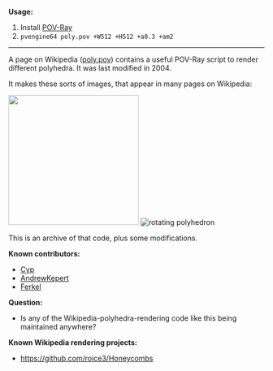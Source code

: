 **Usage:**
  1. Install [POV-Ray](http://www.povray.org/) 
  2. `pvengine64 poly.pov +W512 +H512 +a0.3 +am2`
  
----

A page on Wikipedia ([poly.pov](https://en.wikipedia.org/wiki/User:AndrewKepert/poly.pov)) contains a useful POV-Ray script to render different polyhedra. It was last modified in 2004.

It makes these sorts of images, that appear in many pages on Wikipedia:

<img src="https://upload.wikimedia.org/wikipedia/commons/c/ca/Triakis_truncated_tetrahedron.png" width=256 /> ![rotating polyhedron](https://upload.wikimedia.org/wikipedia/commons/9/9e/Triakis_truncated_tetrahedron.gif)

This is an archive of that code, plus some modifications.

**Known contributors:**
 * [Cyp](https://en.wikipedia.org/wiki/User:Cyp)
 * [AndrewKepert](https://en.wikipedia.org/wiki/User:AndrewKepert)
 * [Ferkel](https://en.wikipedia.org/wiki/User:Ferkel)

**Question:**
 * Is any of the Wikipedia-polyhedra-rendering code like this being maintained anywhere?

**Known Wikipedia rendering projects:**
 * https://github.com/roice3/Honeycombs
 
